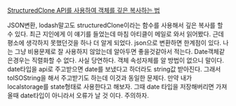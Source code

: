 [StructuredClone API를 사용하여 객체를 깊은 복사하는 법](https://soobing.github.io/javascript/deep-copying-objects-with-the-structuredclone-api/)

JSON변환, lodash말고도 structuredClone이라는 함수를 사용해서 깊은 복사를 할 수 있다. 최근 지인에게 이 얘기를 들었는데 마침 아티클이 메일로 와서 읽어봤다. 근데 평소에 생각하지 못했던것을 하나 더 알게 되었다. json으로 변환하면 한계점이 있다. 나는 그냥 비용문제로 잘 사용하지 않았는데 알아두면 좋을것같아서 적는다. Date객체같은경우는 직렬화할 수 없다. 사실 당연하다. 객체 속성자체를 알 방법이 없으니 말이다. date타입을 api로 주고받으면 date를 보냈다고 하더라도 string값 받아진다. 그래서 toISOString을 해서 주고받기도 하는데 이것과 동일한 문제다. 만약 내가 localstorage를 state형태로 사용한다고 해보자. 그때 date 타입을 저장해버리면 가져올때 date타입이 아니라서 오류가 날 것 이다. 주의하자.

